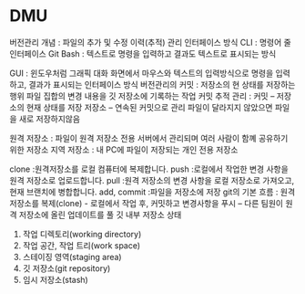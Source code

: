 # DMU
버전관리 개념 : 파일의 추가 및 수정 이력(추적) 관리
인터페이스 방식
CLI : 명령어 줄 인터페이스
Git Bash : 텍스트로 명령을 입력하고 결과도 텍스트로 표시되는 방식


GUI : 윈도우처럼 그래픽 대화 화면에서 마우스와 텍스트의 입력방식으로 명령을 입력하고, 결과가 표시되는 인터페이스 방식 
버전관리의 커밋 : 저장소의 현 상태를 저장하는 행위
		    파일 집합의 변경 내용을 깃 저장소에 기록하는 작업
커밋 추적 관리 : 커밋 – 저장소의 현재 상태를 저장
                저장소 – 연속된 커밋으로 관리
                       파일이 달라지지 않았으면 파일을 새로 저장하지않음


원격 저장소 : 파일이 원격 저장소 전용 서버에서 관리되며 여러 사람이 함꼐 공유하기 위한 저장소
지역 저장소 : 내 PC에 파일이 저장되는 개인 전용 저장소

clone :원격저장소를 로컬 컴퓨터에 복제합니다.
push :로컬에서 작업한 변경 사항을 원격 저장소로 업로드합니다.
pull :원격 저장소의 변경 사항을 로컬 저장소로 가져오고, 현재 브랜치에 병합합니다.
add, commit :파일을 저장소에 저장
git의 기본 흐름 : 원격 저장소를 복제(clone) - 로컬에서 작업 후, 커밋하고 변경사항을 푸시 – 다른 팀원이 원격 저장소에 올린 업데이트를 풀
깃 내부 저장소 상태 
1. 작업 디렉토리(working directory)
2. 작업 공간, 작업 트리(work space)
3. 스테이징 영역(staging area)
4. 깃 저장소(git repository)
5. 임시 저장소(stash)
